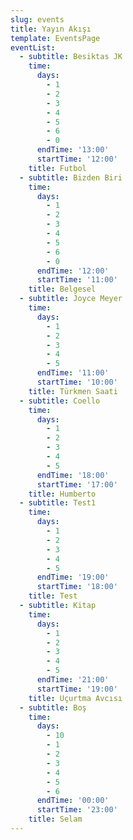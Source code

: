 ```yaml
---
slug: events
title: Yayın Akışı
template: EventsPage
eventList:
  - subtitle: Besiktas JK
    time:
      days:
        - 1
        - 2
        - 3
        - 4
        - 5
        - 6
        - 0
      endTime: '13:00'
      startTime: '12:00'
    title: Futbol
  - subtitle: Bizden Biri
    time:
      days:
        - 1
        - 2
        - 3
        - 4
        - 5
        - 6
        - 0
      endTime: '12:00'
      startTime: '11:00'
    title: Belgesel
  - subtitle: Joyce Meyer
    time:
      days:
        - 1
        - 2
        - 3
        - 4
        - 5
      endTime: '11:00'
      startTime: '10:00'
    title: Türkmen Saati
  - subtitle: Coello
    time:
      days:
        - 1
        - 2
        - 3
        - 4
        - 5
      endTime: '18:00'
      startTime: '17:00'
    title: Humberto
  - subtitle: Test1
    time:
      days:
        - 1
        - 2
        - 3
        - 4
        - 5
      endTime: '19:00'
      startTime: '18:00'
    title: Test
  - subtitle: Kitap
    time:
      days:
        - 1
        - 2
        - 3
        - 4
        - 5
      endTime: '21:00'
      startTime: '19:00'
    title: Uçurtma Avcısı
  - subtitle: Boş
    time:
      days:
        - 10
        - 1
        - 2
        - 3
        - 4
        - 5
        - 6
      endTime: '00:00'
      startTime: '23:00'
    title: Selam
---
```


